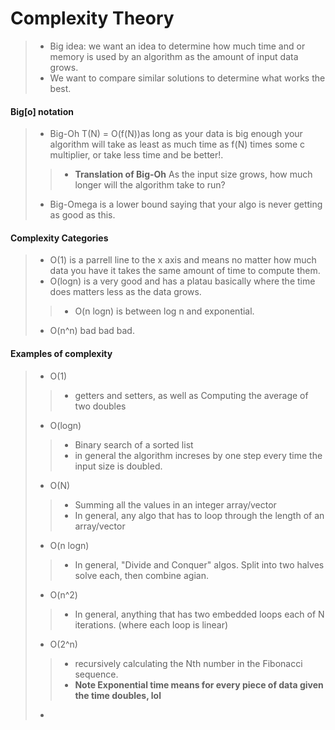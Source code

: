 # Complexity Theory
>* Big idea: we want an idea to determine how much time and or memory is used by an algorithm as the amount of input data grows. <br>
>* We want to compare similar solutions to determine what works the best. 
#### Big[o] notation
>* Big-Oh T(N) = O(f(N))as long as your data is big enough your algorithm will take as least as much time as f(N) times some c multiplier, or take less time and be better!.
>>* **Translation of Big-Oh** As the input size grows, how much longer will the algorithm take to run?
>* Big-Omega is a lower bound saying that your algo is never getting as good as this.
#### Complexity Categories
>* O(1) is a parrell line to the x axis and means no matter how much data you have it takes the same amount of time to compute them.
>* O(logn) is a very good and has a platau basically where the time does matters less as the data grows.
>>* O(n logn) is between log n and exponential. 
>* O(n^n) bad bad bad. 
#### Examples of complexity 
>* O(1)
>>* getters and setters, as well as Computing the average of two doubles
>* O(logn)
>>* Binary search of a sorted list
>>* in general the algorithm increses by one step every time the input size is doubled.
>* O(N)
>>* Summing all the values in an integer array/vector
>>* In general, any algo that has to loop through the length of an array/vector
>* O(n logn)
>>* In general, "Divide and Conquer" algos. Split into two halves solve each, then combine agian.
>* O(n^2)
>>* In general, anything that has two embedded loops each of N iterations. (where each loop is linear)
>* O(2^n)
>>* recursively calculating the Nth number in the Fibonacci sequence.
>>* **Note Exponential time means for every piece of data given the time doubles, lol**
>* 

